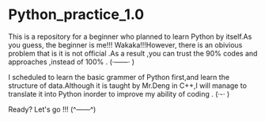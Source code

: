 # Python_practice_1.0
This is a repository for a beginner who planned to learn Python by itself.As you guess, the beginner is me!!! 
Wakaka!!!However, there is an obivious problem that is it is not official .As a result ,you can trust the 90% codes and approaches ,instead of 100% . (·——· )

I scheduled to learn the basic grammer of Python first,and learn the structure of data.Although it is taught by Mr.Deng in C++,I will manage to translate it into Python inorder to improve my ability of coding .
(·-· ) 

Ready? Let's go !!! (^——^)
